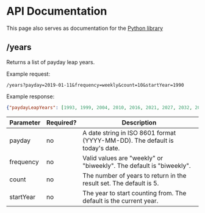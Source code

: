 # API Documentation
This page also serves as documentation for the [Python library](calculator.py)

## /years
Returns a list of payday leap years.

Example request:

`/years?payday=2019-01-11&frequency=weekly&count=10&startYear=1990`

Example response:
```json
{"paydayLeapYears": [1993, 1999, 2004, 2010, 2016, 2021, 2027, 2032, 2038, 2044]}
```

| Parameter | Required? | Description                                                                  |
|-----------|-----------|------------------------------------------------------------------------------|
| payday    | no        | A date string in ISO 8601 format (YYYY-MM-DD). The default is today's date.  |
| frequency | no        | Valid values are "weekly" or "biweekly". The default is "biweekly".          |
| count     | no        | The number of years to return in the result set. The default is 5.           |
| startYear | no        | The year to start counting from. The default is the current year.           |
